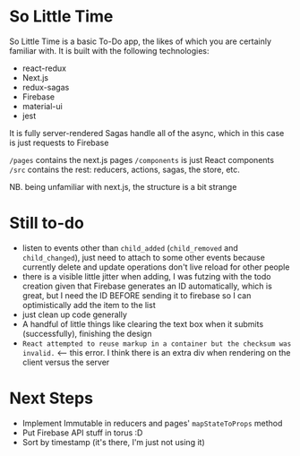 So Little Time
====

So Little Time is a basic To-Do app, the likes of which you are certainly familiar with.
It is built with the following technologies:

* react-redux
* Next.js
* redux-sagas
* Firebase
* material-ui
* jest

It is fully server-rendered
Sagas handle all of the async, which in this case is just requests to Firebase

`/pages` contains the next.js pages
`/components` is just React components
`/src` contains the rest: reducers, actions, sagas, the store, etc.

NB. being unfamiliar with next.js, the structure is a bit strange

Still to-do
====
* listen to events other than `child_added` (`child_removed` and `child_changed`), just need to attach to some other events because currently delete and update operations don't live reload for other people
* there is a visible little jitter when adding, I was futzing with the todo creation given that Firebase generates an ID automatically, which is great, but I need the ID BEFORE sending it to firebase so I can optimistically add the item to the list
* just clean up code generally
* A handful of little things like clearing the text box when it submits (successfully), finishing the design
* `React attempted to reuse markup in a container but the checksum was invalid.` <-- this error. I think there is an extra div when rendering on the client versus the server

Next Steps
====
* Implement Immutable in reducers and pages' `mapStateToProps` method
* Put Firebase API stuff in torus :D
* Sort by timestamp (it's there, I'm just not using it)
